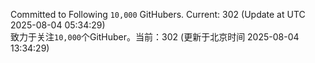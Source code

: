 Committed to Following `10,000` GitHubers. Current: <!-- FOLLOWING_COUNT -->302<!-- FOLLOWING_COUNT --> (Update at UTC <!-- LAST_UPDATED -->2025-08-04 05:34:29<!-- LAST_UPDATED -->)<br>
致力于关注`10,000`个GitHuber。当前：<!-- FOLLOWING_COUNT -->302<!-- FOLLOWING_COUNT --> (更新于北京时间 <!-- LAST_UPDATED_CST -->2025-08-04 13:34:29<!-- LAST_UPDATED_CST -->)
